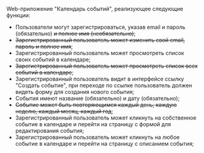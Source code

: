 Web-приложение "Календарь событий", реализующее следующие функции:

* Пользователи могут зарегистрироваться, указав email и пароль (обязательно) ~~и полное имя (необязательно)~~;
* ~~Зарегистрированный пользователь может изменить свой email, пароль и полное имя~~;
* Зарегистрированный пользователь может просмотреть список своих событий в календаре;
* ~~Зарегистрированный пользователь может просмотреть список всех событий в календаре~~;
* Зарегистрированный пользователь видит в интерфейсе ссылку "Создать событие", при переходе по ссылке пользователь должен видеть форму для создания нового события;
* События имеют название (обязательно) и дату (обязательно);
* ~~Событие может быть повторяющимся каждый день, каждую неделю, каждый месяц, каждый год~~;
* Зарегистрированный пользователь может кликнуть на собственное событие в календаре и перейти на страницу с формой для редактирования события;
* Зарегистрированный пользователь может кликнуть на любое событие в календаре и перейти на страницу с описанием события;
